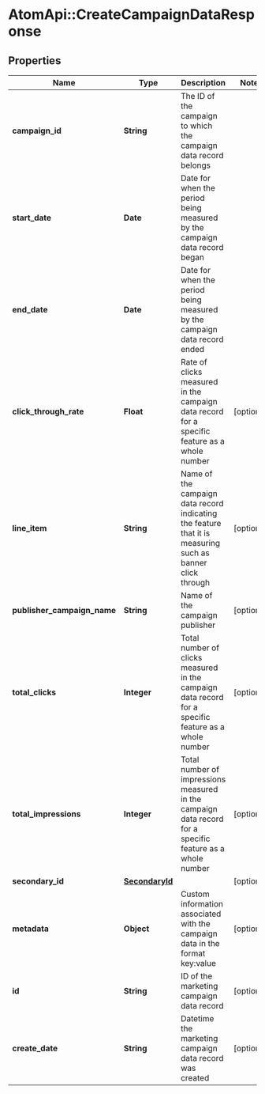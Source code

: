 # AtomApi::CreateCampaignDataResponse

## Properties
Name | Type | Description | Notes
------------ | ------------- | ------------- | -------------
**campaign_id** | **String** | The ID of the campaign to which the campaign data record belongs | 
**start_date** | **Date** | Date for when the period being measured by the campaign data record began | 
**end_date** | **Date** | Date for when the period being measured by the campaign data record ended | 
**click_through_rate** | **Float** | Rate of clicks measured in the campaign data record for a specific feature as a whole number | [optional] 
**line_item** | **String** | Name of the campaign data record indicating the feature that it is measuring such as banner click through | [optional] 
**publisher_campaign_name** | **String** | Name of the campaign publisher | [optional] 
**total_clicks** | **Integer** | Total number of clicks measured in the campaign data record for a specific feature as a whole number | [optional] 
**total_impressions** | **Integer** | Total number of impressions measured in the campaign data record for a specific feature as a whole number | [optional] 
**secondary_id** | [**SecondaryId**](SecondaryId.md) |  | [optional] 
**metadata** | **Object** | Custom information associated with the campaign data in the format key:value | [optional] 
**id** | **String** | ID of the marketing campaign data record | [optional] 
**create_date** | **String** | Datetime the marketing campaign data record was created | [optional] 


